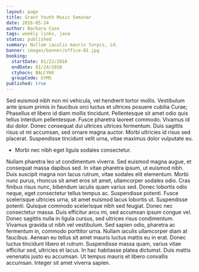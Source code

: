 ```yaml
---
layout: page
title: Grant Youth Music Seminar
date: 2016-05-24
author: Barbara Case
tags: weekly links, java
status: published
summary: Nullam iaculis mauris turpis, id.
banner: images/banner/office-01.jpg
booking:
  startDate: 01/22/2016
  endDate: 01/24/2016
  ctyhocn: BALCYHX
  groupCode: GYMS
published: true
---
```

Sed euismod nibh non mi vehicula, vel hendrerit tortor mollis. Vestibulum ante ipsum primis in faucibus orci luctus et ultrices posuere cubilia Curae; Phasellus et libero id diam mollis tincidunt. Pellentesque sit amet odio quis tellus interdum pellentesque. Fusce pharetra laoreet commodo. Vivamus id dui dolor. Donec consequat dui ultrices ultrices fermentum. Duis sagittis risus ut mi accumsan, sed ornare magna auctor. Morbi ultricies id risus sed placerat. Suspendisse tincidunt velit urna, vitae maximus dolor vulputate eu.

* Morbi nec nibh eget ligula sodales consectetur.

Nullam pharetra leo ut condimentum viverra. Sed euismod magna augue, et consequat massa dapibus sed. In vitae pharetra ipsum, ut euismod nibh. Duis suscipit magna non lacus rutrum, vitae sodales elit elementum. Morbi nunc purus, rhoncus sit amet eros sit amet, ullamcorper sodales odio. Cras finibus risus nunc, bibendum iaculis quam varius sed. Donec lobortis odio neque, eget consectetur tellus tempus ac. Suspendisse potenti. Fusce scelerisque ultricies urna, sit amet euismod lacus lobortis ut. Suspendisse potenti. Quisque commodo scelerisque nibh sed feugiat. Donec nec consectetur massa. Duis efficitur arcu mi, sed accumsan ipsum congue vel. Donec sagittis nulla in ligula cursus, sed ultrices risus condimentum. Vivamus gravida ut nibh vel vestibulum.
Sed sapien odio, pharetra ac fermentum in, commodo porttitor urna. Nullam iaculis ullamcorper diam at faucibus. Aenean eu tellus sit amet mauris luctus mattis eu in erat. Donec luctus tincidunt libero et rutrum. Suspendisse massa quam, varius vitae efficitur sed, ultricies et lacus. In hac habitasse platea dictumst. Duis mattis venenatis justo eu accumsan. Ut tempus mauris et libero convallis accumsan. Integer sit amet viverra sapien.

